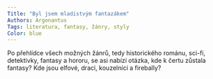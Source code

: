 ```yaml
---
Title: "Byl jsem mladistvým fantazákem"
Authors: Argonantus
Tags: literatura, fantasy, žánry, styly
Color: blue
---
```

Po přehlídce všech možných žánrů, tedy
historického románu, sci-fi, detektivky,
fantasy a hororu, se asi nabízí otázka, kde
k čertu zůstala fantasy? Kde jsou elfové,
draci, kouzelníci a firebally?
